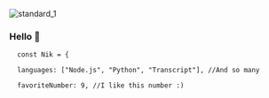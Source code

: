 















![standard_1](https://user-images.githubusercontent.com/85426789/124129291-4659ac00-da9b-11eb-869c-3c448ddbacdb.gif)


### Hello 👋

```
  const Nik = {

  languages: ["Node.js", "Python", "Transcript"], //And so many

  favoriteNumber: 9, //I like this number :)
